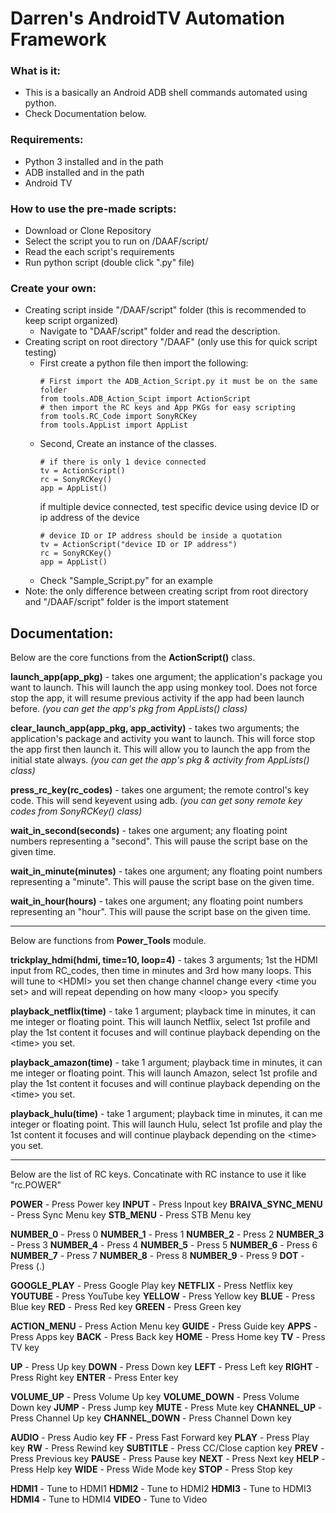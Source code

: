 # Darren's AndroidTV Automation Framework

### What is it:
* This is a basically an Android ADB shell commands automated using python.
* Check Documentation below.

### Requirements:
* Python 3 installed and in the path
* ADB installed and in the path
* Android TV

### How to use the pre-made scripts:
* Download or Clone Repository
* Select the script you to run on /DAAF/script/
* Read the each script's requirements
* Run python script (double click ".py" file)

### Create your own:
* Creating script inside "/DAAF/script" folder (this is recommended to keep script organized)
    * Navigate to "DAAF/script" folder and read the description.
* Creating script on root directory "/DAAF" (only use this for quick script testing)
    * First create a python file then import the following:
        ```
        # First import the ADB_Action_Script.py it must be on the same folder
        from tools.ADB_Action_Scipt import ActionScript
        # then import the RC keys and App PKGs for easy scripting
        from tools.RC_Code import SonyRCKey
        from tools.AppList import AppList
        ```
    * Second, Create an instance of the classes.
        ```
        # if there is only 1 device connected
        tv = ActionScript()
        rc = SonyRCKey()
        app = AppList()

        ```
        if multiple device connected, test specific device using device ID or ip address of the device
        ```
        # device ID or IP address should be inside a quotation
        tv = ActionScript("device ID or IP address")
        rc = SonyRCKey()
        app = AppList()

        ```
    * Check "Sample_Script.py" for an example
* Note: the only difference between creating script from root directory and "/DAAF/script" folder is the import statement

## Documentation:
Below are the core functions from the **ActionScript()** class.

**launch_app(app_pkg)** - takes one argument; the application's package you want to launch. This will launch the app using monkey tool. Does not force stop the app, it will resume previous activity if the app had been launch before.
*(you can get the app's pkg from AppLists() class)*

**clear_launch_app(app_pkg, app_activity)** - takes two arguments; the application's package and activity you want to launch. This will force stop the app first then launch it. This will allow you to launch the app from the initial state always.
*(you can get the app's pkg & activity from AppLists() class)*

**press_rc_key(rc_codes)** - takes one argument; the remote control's key code. This will send keyevent using adb.
*(you can get sony remote key codes from SonyRCKey() class)*

**wait_in_second(seconds)** - takes one argument; any floating point numbers representing a "second". This will pause the script base on the given time.

**wait_in_minute(minutes)** - takes one argument; any floating point numbers representing a "minute". This will pause the script base on the given time.

**wait_in_hour(hours)** - takes one argument; any floating point numbers representing an "hour". This will pause the script base on the given time.

___
Below are functions from **Power_Tools** module.

**trickplay_hdmi(hdmi, time=10, loop=4)** - takes 3 arguments; 1st the HDMI input from RC_codes, then time in minutes and 3rd how many loops. This will tune to \<HDMI\> you set then change channel change every \<time you set\> and will repeat depending on how many \<loop\> you specify

**playback_netflix(time)** - take 1 argument; playback time in minutes, it can me integer or floating point. This will launch Netflix, select 1st profile and play the 1st content it focuses and will continue playback depending on the \<time\> you set.

**playback_amazon(time)** - take 1 argument; playback time in minutes, it can me integer or floating point. This will launch Amazon, select 1st profile and play the 1st content it focuses and will continue playback depending on the \<time\> you set.

**playback_hulu(time)** - take 1 argument; playback time in minutes, it can me integer or floating point. This will launch Hulu, select 1st profile and play the 1st content it focuses and will continue playback depending on the \<time\> you set.

___
Below are the list of RC keys. Concatinate with RC instance to use it like "rc.POWER"

**POWER** - Press Power key
**INPUT** - Press Inpout  key
**BRAIVA_SYNC_MENU** - Press Sync Menu key
**STB_MENU** - Press STB Menu key

**NUMBER_0** - Press 0
**NUMBER_1** - Press 1
**NUMBER_2** - Press 2
**NUMBER_3** - Press 3
**NUMBER_4** - Press 4
**NUMBER_5** - Press 5
**NUMBER_6** - Press 6
**NUMBER_7** - Press 7
**NUMBER_8** - Press 8
**NUMBER_9** - Press 9
**DOT** - Press (.)

**GOOGLE_PLAY** - Press Google Play key
**NETFLIX** - Press Netflix key
**YOUTUBE** - Press YouTube key
**YELLOW** - Press Yellow key
**BLUE** - Press Blue key
**RED** - Press Red key
**GREEN** - Press Green key

**ACTION_MENU** - Press Action Menu key
**GUIDE** - Press Guide key
**APPS** - Press Apps key
**BACK** - Press Back key
**HOME** - Press Home key
**TV** - Press TV key

**UP** - Press Up key
**DOWN** - Press Down key
**LEFT** - Press Left key
**RIGHT** - Press Right key
**ENTER** - Press Enter key

**VOLUME_UP** - Press Volume Up key
**VOLUME_DOWN** - Press Volume Down key
**JUMP** - Press Jump key
**MUTE** - Press Mute key
**CHANNEL_UP** - Press Channel Up key
**CHANNEL_DOWN** - Press Channel Down key

**AUDIO** - Press Audio key
**FF** - Press Fast Forward key
**PLAY** - Press Play key
**RW** - Press Rewind key
**SUBTITLE** - Press CC/Close caption key
**PREV** - Press Previous key
**PAUSE** - Press Pause key
**NEXT** - Press Next key
**HELP** - Press Help key
**WIDE** - Press Wide Mode key
**STOP** - Press Stop key

**HDMI1** - Tune to HDMI1
**HDMI2** - Tune to HDMI2
**HDMI3** - Tune to HDMI3
**HDMI4** - Tune to HDMI4
**VIDEO** - Tune to Video
